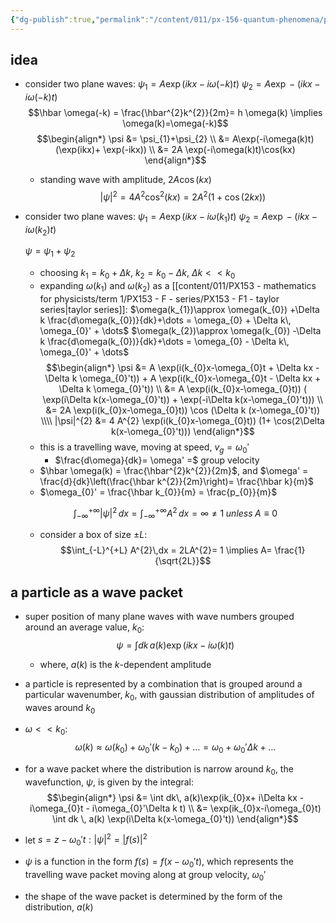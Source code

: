 ```yaml
---
{"dg-publish":true,"permalink":"/content/011/px-156-quantum-phenomena/px-156-a-quantum-phenomena/px-156-c-quantum-mechanics/px-156-c3-wave-packets/","created":"2024-11-25T10:50:32.000+00:00","updated":"2024-11-26T20:02:01.133+00:00"}
---
```



## idea
- consider two plane waves:
	$\psi_{1}= A\exp (ikx-i\omega(-k)t)$
	$\psi_{2}= A\exp -(ikx-i\omega(-k)t)$
	$$\hbar \omega(-k) = \frac{\hbar^{2}k^{2}}{2m}= h \omega(k) \implies \omega(k)=\omega(-k)$$
	$$\begin{align*}
		\psi &= \psi_{1}+\psi_{2} \\
		&= A\exp(-i\omega(k)t) (\exp(ikx)+ \exp(-ikx)) \\
		&= 2A \exp(-i\omega(k)t)\cos(kx)
		\end{align*}$$
	- standing wave  with amplitude, $2A\cos(kx)$
	$$|\psi|^{2} = 4A^{2}\cos^{2}(kx) = 2A^{2}(1+\cos(2kx))$$

- consider two plane waves:
	$\psi_{1}= A\exp (ikx-i\omega(k_{1})t)$
	$\psi_{2}= A\exp -(ikx-i\omega(k_{2})t)$
	
	$\psi = \psi_{1}+\psi_{2}$
	- choosing $k_{1}= k_{0}+\Delta k$, $k_{2}= k_{0}-\Delta k$, $\Delta k << k_{0}$
	- expanding $\omega(k_{1})$ and $\omega(k_{2})$ as a [[content/011/PX153 - mathematics for physicists/term 1/PX153 - F - series/PX153 - F1 - taylor series\|taylor series]]:
		$\omega(k_{1})\approx \omega(k_{0}) +\Delta k \frac{d\omega(k_{0})}{dk}+\dots = \omega_{0} + \Delta k\, \omega_{0}' + \dots$
		$\omega(k_{2})\approx \omega(k_{0}) -\Delta k \frac{d\omega(k_{0})}{dk}+\dots  = \omega_{0} - \Delta k\, \omega_{0}' + \dots$
	$$\begin{align*}
		\psi &= A \exp(i(k_{0}x-\omega_{0}t + \Delta kx - \Delta k \omega_{0}'t)) + A \exp(i(k_{0}x-\omega_{0}t - \Delta kx + \Delta k \omega_{0}'t)) \\
		&= A \exp(i(k_{0}x-\omega_{0}t)) ( \exp(i\Delta k(x-\omega_{0}'t)) + \exp(-i\Delta k(x-\omega_{0}'t))) \\
		&= 2A \exp(i(k_{0}x-\omega_{0}t)) \cos (\Delta k (x-\omega_{0}'t)) \\\\
		|\psi|^{2} &= 4 A^{2} \exp(i(k_{0}x-\omega_{0}t)) (1+ \cos(2\Delta k(x-\omega_{0}'t)))
	\end{align*}$$
	- this is a travelling wave, moving at speed, $v_{g}= \omega_{0}'$
		- $\frac{d\omega}{dk}= \omega' =$ group velocity
	- $\hbar \omega(k) = \frac{\hbar^{2}k^{2}}{2m}$, and $\omega' = \frac{d}{dk}\left(\frac{\hbar k^{2}}{2m}\right)= \frac{\hbar k}{m}$ 
	- $\omega_{0}' = \frac{\hbar k_{0}}{m} = \frac{p_{0}}{m}$

	$$\int_{-\infty}^{+\infty} |\psi|^{2}\,dx = \int_{-\infty}^{+\infty} A^{2}\,dx = \infty \neq 1 \;unless\; A\equiv 0$$
	- consider a box of size $\pm L:$ $$\int_{-L}^{+L} A^{2}\,dx = 2LA^{2}= 1 \implies A= \frac{1}{\sqrt{2L}}$$
## a particle as a wave packet
- super position of many plane waves with wave numbers grouped around an average value, $k_{0}:$ 
$$\psi = \int dk\, a(k)\exp(ikx-i\omega(k)t)$$
	- where, $a(k)$ is the $k$-dependent amplitude
- a particle is represented by a combination that is grouped around a particular wavenumber, $k_{0}$, with gaussian distribution of amplitudes of waves around $k_0$

- $\omega<<k_{0}:$ 
$$\omega(k) \approx \omega(k_{0}) + \omega_{0}' (k-k_{0})+\dots = \omega_{0}+ \omega_{0}'\Delta k+\dots$$
- for a wave packet where the distribution is narrow around $k_{0}$, the wavefunction, $\psi$, is given by the integral: 
$$\begin{align*}
	\psi &= \int dk\, a(k)\exp(ik_{0}x+ i\Delta kx - i\omega_{0}t - i\omega_{0}'\Delta k t) \\
	&= \exp(ik_{0}x-i\omega_{0}t) \int dk \, a(k) \exp(i\Delta k(x-\omega_{0}'t))
\end{align*}$$
- let $s= z-\omega_{0}' t: |\psi|^{2}=|f(s)|^{2}$ 
- $\psi$ is a function in the form $f(s)=f(x-\omega_{0}'t)$, which represents the travelling wave packet moving along at group velocity, $\omega_{0}'$
- the shape of the wave packet is determined by the form of the distribution, $a(k)$
